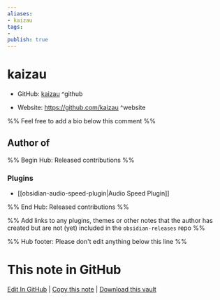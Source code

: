 ```yaml
---
aliases:
- kaizau
tags:
- 
publish: true
---
```


# kaizau

- GitHub: [kaizau](https://github.com/kaizau/) ^github
<!-- - Discord: `@` ^discord-->
- Website: <https://github.com/kaizau> ^website
<!-- - [[Publish sites|Publish site]]: ^publish-->

%% Feel free to add a bio below this comment %%


## Author of

%% Begin Hub: Released contributions %%
### Plugins
- [[obsidian-audio-speed-plugin|Audio Speed Plugin]]

%% End Hub: Released contributions %%

%% Add links to any plugins, themes or other notes that the author has created but are not (yet) included in the `obsidian-releases` repo %%

<!--
### Unlisted plugins
-->

<!--
### Others
-->

<!--
## Sponsor this author

- [[GitHub sponsors]]: [Sponsor @kaizau on GitHub Sponsors](https://github.com/sponsors/kaizau) ^github-sponsor
- [[Buy me a coffee]]: ^buy-me-a-coffee
- [[PayPal]]: ^paypal
- [[Patreon]]: ^patreon

-->

<!--
## Follow this author

- [[YouTube Channels|On YouTube]]: ^youtube
- Twitter: ^twitter
- ...
-->

%% Hub footer: Please don't edit anything below this line %%

# This note in GitHub

<span class="git-footer">[Edit In GitHub](https://github.dev/obsidian-community/obsidian-hub/blob/main/01%20-%20Community/People/kaizau.md "git-hub-edit-note") | [Copy this note](https://raw.githubusercontent.com/obsidian-community/obsidian-hub/main/01%20-%20Community/People/kaizau.md "git-hub-copy-note") | [Download this vault](https://github.com/obsidian-community/obsidian-hub/archive/refs/heads/main.zip "git-hub-download-vault") </span>
